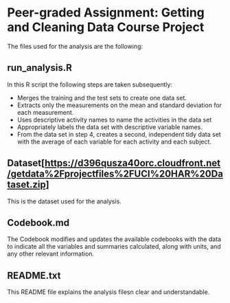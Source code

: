 # Peer-graded Assignment: Getting and Cleaning Data Course Project

The files used for the analysis are the following:

## run_analysis.R
In this R script the following steps are taken subsequently:
* Merges the training and the test sets to create one data set.
* Extracts only the measurements on the mean and standard deviation for each measurement. 
* Uses descriptive activity names to name the activities in the data set
* Appropriately labels the data set with descriptive variable names. 
* From the data set in step 4, creates a second, independent tidy data set with the average of each variable for each activity and each subject.

## Dataset[https://d396qusza40orc.cloudfront.net/getdata%2Fprojectfiles%2FUCI%20HAR%20Dataset.zip]
This is the dataset used for the analysis.

## Codebook.md
The Codebook modifies and updates the available codebooks with the data to indicate all the variables and summaries calculated, along with units, and any other relevant information.

## README.txt
This README file explains the analysis filesn clear and understandable.

